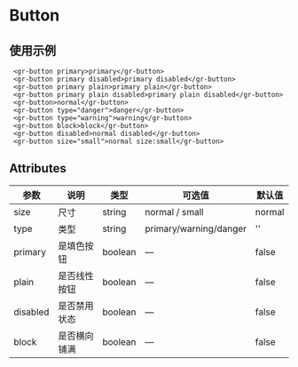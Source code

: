 
# Button

## 使用示例
<template>
  <div style="padding:10px 0">
    <div style="margin-bottom:10px">
      <gr-button primary>primary</gr-button>
      <gr-button primary disabled>primary disabled</gr-button>
    </div>
    <div style="margin-bottom:10px">
      <gr-button primary plain>primary plain</gr-button>
      <gr-button primary plain disabled>primary plain disabled</gr-button>
    </div>
    <div style="margin-bottom:10px">
      <gr-button>normal</gr-button>
      <gr-button disabled>normal disabled</gr-button>
      <gr-button type="danger">danger</gr-button>
      <gr-button type="warning">warning</gr-button>
    </div>
    <div style="margin-bottom:10px">
      <gr-button size="small">normal size:small</gr-button>
    </div>
    <div>
      <gr-button block>block</gr-button>
    </div>
  </div>
</template>

 ```vue
  <gr-button primary>primary</gr-button>
  <gr-button primary disabled>primary disabled</gr-button>
  <gr-button primary plain>primary plain</gr-button>
  <gr-button primary plain disabled>primary plain disabled</gr-button>
  <gr-button>normal</gr-button>
  <gr-button type="danger">danger</gr-button>
  <gr-button type="warning">warning</gr-button>
  <gr-button block>block</gr-button>
  <gr-button disabled>normal disabled</gr-button>
  <gr-button size="small">normal size:small</gr-button>
 ```

## Attributes
| 参数        | 说明           | 类型    | 可选值                  | 默认值 |
| ---------- | ------------- | ------ | ---------------------- | ----- |
| size        | 尺寸          | string  | normal / small          | normal |
| type     | 类型   | string | primary/warning/danger             | ''  |
| primary     | 是填色按钮   | boolean | —                       | false  |
| plain       | 是否线性按钮   | boolean | —                       | false  |
| disabled    | 是否禁用状态   | boolean | —                       | false  |
| block      | 是否横向铺满   | boolean | —                       | false |

<script>
  export default {
  };
</script>